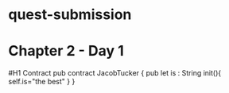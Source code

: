 # quest-submission
# Chapter 2 - Day 1
#H1 Contract
pub contract JacobTucker {
    pub let is : String
    init(){
    self.is="the best"
    }
}
